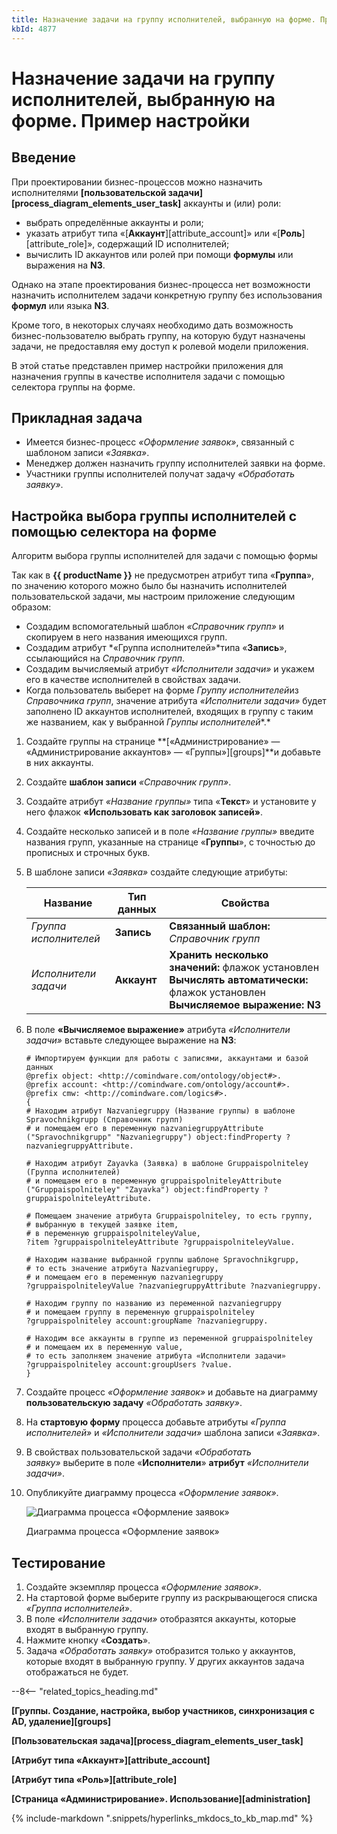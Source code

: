 ```yaml
---
title: Назначение задачи на группу исполнителей, выбранную на форме. Пример настройки
kbId: 4877
---
```


# Назначение задачи на группу исполнителей, выбранную на форме. Пример настройки

## Введение

При проектировании бизнес-процессов можно назначить исполнителями **[пользовательской задачи][process_diagram_elements_user_task]** аккаунты и (или) роли:

- выбрать определённые аккаунты и роли;
- указать атрибут типа «[**Аккаунт**][attribute_account]» или «[**Роль**][attribute_role]», содержащий ID исполнителей;
- вычислить ID аккаунтов или ролей при помощи **формулы** или выражения на **N3**.

Однако на этапе проектирования бизнес-процесса нет возможности назначить исполнителем задачи конкретную группу без использования **формул** или языка **N3**.

Кроме того, в некоторых случаях необходимо дать возможность бизнес-пользователю выбрать группу, на которую будут назначены задачи, не предоставляя ему доступ к ролевой модели приложения.

В этой статье представлен пример настройки приложения для назначения группы в качестве исполнителя задачи с помощью селектора группы на форме.

## Прикладная задача

- Имеется бизнес-процесс *«Оформление заявок»*, связанный с шаблоном записи *«Заявка»*.
- Менеджер должен назначить группу исполнителей заявки на форме.
- Участники группы исполнителей получат задачу *«Обработать заявку»*.

## Настройка выбора группы исполнителей с помощью селектора на форме

Алгоритм выбора группы исполнителей для задачи с помощью формы

Так как в **{{ productName }}** не предусмотрен атрибут типа «**Группа**», по значению которого можно было бы назначить исполнителей пользовательской задачи, мы настроим приложение следующим образом:

- Создадим вспомогательный шаблон *«Справочник групп»* и скопируем в него названия имеющихся групп.
- Создадим атрибут *«Группа исполнителей»*типа «**Запись**», ссылающийся на *Справочник групп*.
- Создадим вычисляемый атрибут *«Исполнители задачи»* и укажем его в качестве исполнителей в свойствах задачи.
- Когда пользователь выберет на форме *Группу исполнителей*из *Справочника групп*, значение атрибута *«Исполнители задачи»* будет заполнено ID аккаунтов исполнителей, входящих в группу с таким же названием, как у выбранной *Группы исполнителей**.*

1. Создайте группы на странице **[«Администрирование» — «Администрирование аккаунтов» — «Группы»][groups]**и добавьте в них аккаунты.
2. Создайте **шаблон записи** *«Справочник групп»*.
3. Создайте атрибут *«Название группы»* типа «**Текст**» и установите у него флажок **«Использовать как заголовок записей»**.
4. Создайте несколько записей и в поле *«Название группы»* введите названия групп, указанные на странице «**Группы**», с точностью до прописных и строчных букв.
5. В шаблоне записи *«Заявка»* создайте следующие атрибуты:

   | Название | Тип данных | Свойства |
   | --- | --- | --- |
   | *Группа исполнителей* | **Запись** | **Связанный шаблон:** *Справочник групп* |
   | *Исполнители задачи* | **Аккаунт** | **Хранить несколько значений:** флажок установлен  **Вычислять автоматически:** флажок установлен  **Вычисляемое выражение: N3** |
6. В поле **«Вычисляемое выражение»** атрибута *«Исполнители задачи»* вставьте следующее выражение на **N3**:

   ```
   # Импортируем функции для работы с записями, аккаунтами и базой данных
   @prefix object: <http://comindware.com/ontology/object#>.
   @prefix account: <http://comindware.com/ontology/account#>.
   @prefix cmw: <http://comindware.com/logics#>.
   {
   # Находим атрибут Nazvaniegruppy (Название группы) в шаблоне Spravochnikgrupp (Справочник групп)
   # и помещаем его в переменную nazvaniegruppyAttribute
   ("Spravochnikgrupp" "Nazvaniegruppy") object:findProperty ?nazvaniegruppyAttribute.

   # Находим атрибут Zayavka (Заявка) в шаблоне Gruppaispolniteley (Группа исполнителей)
   # и помещаем его в переменную gruppaispolniteleyAttribute
   ("Gruppaispolniteley" "Zayavka") object:findProperty ?gruppaispolniteleyAttribute.

   # Помещаем значение атрибута Gruppaispolniteley, то есть группу,
   # выбранную в текущей заявке item,
   # в переменную gruppaispolniteleyValue,
   ?item ?gruppaispolniteleyAttribute ?gruppaispolniteleyValue.

   # Находим название выбранной группы шаблоне Spravochnikgrupp,
   # то есть значение атрибута Nazvaniegruppy,
   # и помещаем его в переменную nazvaniegruppy
   ?gruppaispolniteleyValue ?nazvaniegruppyAttribute ?nazvaniegruppy.

   # Находим группу по названию из переменной nazvaniegruppy
   # и помещаем группу в переменную gruppaispolniteley
   ?gruppaispolniteley account:groupName ?nazvaniegruppy.

   # Находим все аккаунты в группе из переменной gruppaispolniteley
   # и помещаем их в переменную value,
   # то есть заполняем значение атрибута «Исполнители задачи»
   ?gruppaispolniteley account:groupUsers ?value.
   }
   ```
7. Создайте процесс *«Оформление заявок»* и добавьте на диаграмму **пользовательскую задачу** *«Обработать заявку»*.
8. На **стартовую форму** процесса добавьте атрибуты *«Группа исполнителей»* и *«Исполнители задачи»* шаблона записи *«Заявка»*.
9. В свойствах пользовательской задачи *«Обработать заявку»* выберите в поле «**Исполнители**» **атрибут** *«Исполнители задачи»*.
10. Опубликуйте диаграмму процесса *«Оформление заявок»*.

    ![Диаграмма процесса «Оформление заявок»](https://kb.comindware.ru/assets/img_66867a9324c0c.png)

    Диаграмма процесса «Оформление заявок»

## Тестирование

1. Создайте экземпляр процесса *«Оформление заявок»*.
2. На стартовой форме выберите группу из раскрывающегося списка  *«Группа исполнителей»*.
3. В поле *«Исполнители задачи»* отобразятся аккаунты, которые входят в выбранную группу.
4. Нажмите кнопку «**Создать**».
5. Задача *«Обработать заявку»* отобразится только у аккаунтов, которые входят в выбранную группу. У других аккаунтов задача отображаться не будет.

--8<-- "related_topics_heading.md"

**[Группы. Создание, настройка, выбор участников, синхронизация с AD, удаление][groups]**

**[Пользовательская задача][process_diagram_elements_user_task]**

**[Атрибут типа «Аккаунт»][attribute_account]**

**[Атрибут типа «Роль»][attribute_role]**

**[Страница «Администрирование». Использование][administration]**

{% include-markdown ".snippets/hyperlinks_mkdocs_to_kb_map.md" %}
